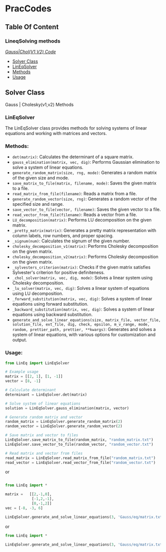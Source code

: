 # PracCodes

## Table Of Content
### LineqSolving methods
<p><em><a href="https://github.com/VIA-s-acc/Prac_Codes/tree/main/Gauss">Gauss|Chol(V1,V2) Code</a></em></p>
<ul>
    <li><a href="#solver-class">Solver Class</a></li>
    <li><a href="#lineqsolver">LinEqSolver</a></li>
    <li><a href="#methods">Methods</a></li>
    <li><a href="#usage">Usage</a></li>
</ul>



## Solver Class

Gauss | Cholesky(v1,v2) Methods

### LinEqSolver

The LinEqSolver class provides methods for solving systems of linear equations and working with matrices and vectors.

### Methods:

- `det(matrix)`: Calculates the determinant of a square matrix.
- `gauss_elimination(matrix, vec, dig)`: Performs Gaussian elimination to solve a system of linear equations.
- `generate_random_matrix(size, rng, mode)`: Generates a random matrix of the given size and mode.
- `save_matrix_to_file(matrix, filename, mode)`: Saves the given matrix to a file.
- `read_matrix_from_file(filename)`: Reads a matrix from a file.
- `generate_random_vector(size, rng)`: Generates a random vector of the specified size and range.
- `save_vector_to_file(vector, filename)`: Saves the given vector to a file.
- `read_vector_from_file(filename)`: Reads a vector from a file.
- `LU_decomposition(matrix)`: Performs LU decomposition on the given matrix.
- `_pretty_matrix(matrix)`: Generates a pretty matrix representation with column labels, row numbers, and proper spacing.
- `_signum(num)`: Calculates the signum of the given number.
- `cholesky_decomposition_v1(matrix)`: Performs Cholesky decomposition on the given matrix.
- `cholesky_decomposition_v2(matrix)`: Performs Cholesky decomposition on the given matrix.
- `_sylvesters_criterion(matrix)`: Checks if the given matrix satisfies Sylvester's criterion for positive definiteness.
- `_chol_solver(matrix, vec, dig, mode)`: Solves a linear system using Cholesky decomposition.
- `_lu_solver(matrix, vec, dig)`: Solves a linear system of equations using LU decomposition.
- `_forward_substitution(matrix, vec, dig)`: Solves a system of linear equations using forward substitution.
- `_backward_substitution(matrix, vec, dig)`: Solves a system of linear equations using backward substitution.
- `generate_and_solve_linear_equations(size, matrix_file, vector_file, solution_file, ext_file, dig, check, epsilon, m_v_range, mode, random, prettier_path, prettier, **kwargs)`: Generates and solves a system of linear equations, with various options for customization and output.

### Usage:

```python
from LinEq import LinEqSolver

# Example usage
matrix = [[2, 1], [1, -1]]
vector = [8, -1]

# Calculate determinant
determinant = LinEqSolver.det(matrix)

# Solve system of linear equations
solution = LinEqSolver.gauss_elimination(matrix, vector)

# Generate random matrix and vector
random_matrix = LinEqSolver.generate_random_matrix(2)
random_vector = LinEqSolver.generate_random_vector(2)

# Save matrix and vector to files
LinEqSolver.save_matrix_to_file(random_matrix, "random_matrix.txt")
LinEqSolver.save_vector_to_file(random_vector, "random_vector.txt")

# Read matrix and vector from files
read_matrix = LinEqSolver.read_matrix_from_file("random_matrix.txt")
read_vector = LinEqSolver.read_vector_from_file("random_vector.txt")
```

or 
```python

from LinEq import *

matrix =   [[2,-1,0],
            [-1,2,-1],
            [0,-1,2]] 
vec = [-8, -3, 6]

LinEqSolver.generate_and_solve_linear_equations(3, 'Gauss/eq/matrix.txt', 'Gauss/eq/vec.txt', 'Gauss/eq/sol.txt', 'Gauss/eq/sol_ext.txt',dig = 5, m_v_range=(10,10),check=False, mode = 'chol_v1', random = False, matrix = matrix, vector = vec)  

```


or 
```python
from LinEq import *

LinEqSolver.generate_and_solve_linear_equations(3, 'Gauss/eq/matrix.txt', 'Gauss/eq/vec.txt', 'Gauss/eq/sol.txt', 'Gauss/eq/sol_ext.txt',dig = 5, m_v_range=(10,10),check=False, mode = 'chol_v1', random = True)  

```
